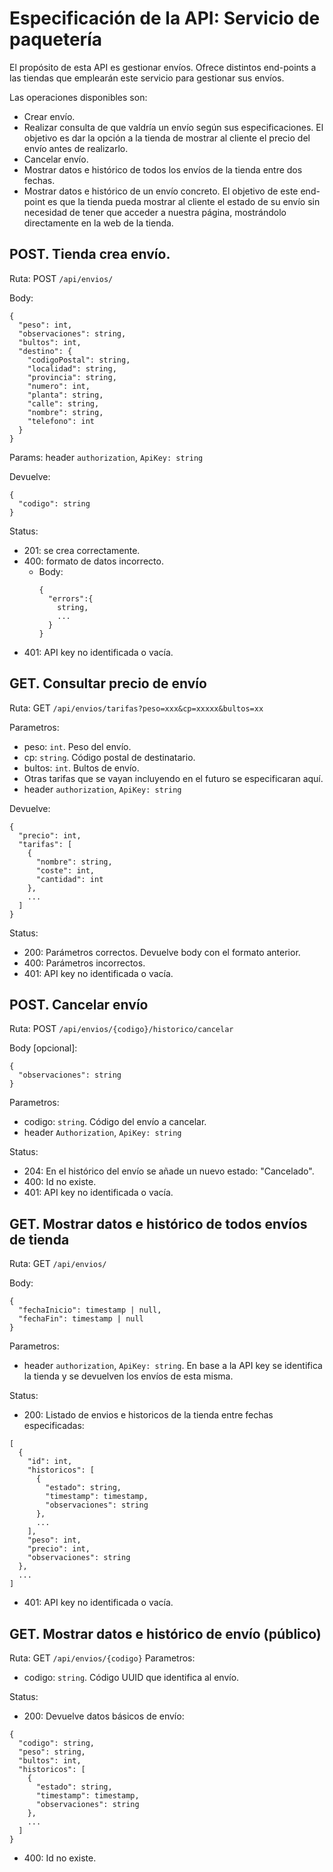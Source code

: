 # Especificación de la API: Servicio de paquetería

El propósito de esta API es gestionar envíos. Ofrece distintos end-points a las tiendas que emplearán
este servicio para gestionar sus envíos.

Las operaciones disponibles son:
- Crear envío.
- Realizar consulta de que valdría un envío según sus especificaciones. El objetivo es dar la opción
    a la tienda de mostrar al cliente el precio del envío antes de realizarlo.
- Cancelar envío.
- Mostrar datos e histórico de todos los envíos de la tienda entre dos fechas.
- Mostrar datos e histórico de un envío concreto. El objetivo de este end-point es que la tienda
    pueda mostrar al cliente el estado de su envío sin necesidad de tener que acceder a nuestra página,
    mostrándolo directamente en la web de la tienda.

## POST. Tienda crea envío.
Ruta: POST `/api/envios/`

Body:

```
{
  "peso": int,
  "observaciones": string,
  "bultos": int,
  "destino": {
    "codigoPostal": string,
    "localidad": string,
    "provincia": string,
    "numero": int,
    "planta": string,
    "calle": string,
    "nombre": string,
    "telefono": int
  }
}
```

Params: header `authorization`, `ApiKey: string`

Devuelve:

```
{
  "codigo": string
}
```

Status: 
- 201: se crea correctamente.
- 400: formato de datos incorrecto.
  - Body:
    ```
    {
      "errors":{
        string,
        ...  
      }
    }
    ```
- 401: API key no identificada o vacía.

## GET. Consultar precio de envío
Ruta: GET `/api/envios/tarifas?peso=xxx&cp=xxxxx&bultos=xx`

Parametros:
- peso: `int`. Peso del envío.
- cp: `string`. Código postal de destinatario.
- bultos: `int`. Bultos de envío.
- Otras tarifas que se vayan incluyendo en el futuro se especificaran aquí.
- header `authorization`, `ApiKey: string`

Devuelve:

```
{
  "precio": int,
  "tarifas": [
    {
      "nombre": string,
      "coste": int,
      "cantidad": int
    },
    ...
  ]
}
```

Status:
- 200: Parámetros correctos. Devuelve body con el formato anterior.
- 400: Parámetros incorrectos.
- 401: API key no identificada o vacía.

## POST. Cancelar envío
Ruta: POST `/api/envios/{codigo}/historico/cancelar`

Body [opcional]:
```
{
  "observaciones": string
}
```

Parametros:
- codigo: `string`. Código del envío a cancelar.
- header `Authorization`, `ApiKey: string`

Status:
- 204: En el histórico del envío se añade un nuevo estado: "Cancelado".
- 400: Id no existe.
- 401: API key no identificada o vacía.


## GET. Mostrar datos e histórico de todos envíos de tienda
Ruta: GET `/api/envios/`

Body:
```
{
  "fechaInicio": timestamp | null,
  "fechaFin": timestamp | null
}
```
Parametros:
- header `authorization`, `ApiKey: string`. En base a la API key se identifica la tienda y se devuelven los envíos de esta misma.

Status:
- 200: Listado de envios e historicos de la tienda entre fechas especificadas:

```
[
  {
    "id": int,
    "historicos": [
      {
        "estado": string,
        "timestamp": timestamp,
        "observaciones": string
      },
      ...
    ],
    "peso": int,
    "precio": int,
    "observaciones": string
  },
  ...
]
```

- 401: API key no identificada o vacía.
## GET. Mostrar datos e histórico de envío (público)
Ruta: GET `/api/envios/{codigo}`
Parametros:
- codigo: `string`. Código UUID que identifica al envío.

Status:
- 200: Devuelve datos básicos de envío:

```
{
  "codigo": string,
  "peso": string,
  "bultos": int,
  "historicos": [
    {
      "estado": string,
      "timestamp": timestamp,
      "observaciones": string
    },
    ...
  ]
}
```

- 400: Id no existe.
